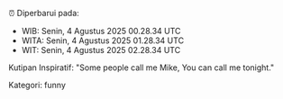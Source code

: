 ⏰ Diperbarui pada:
- WIB: Senin, 4 Agustus 2025 00.28.34 UTC
- WITA: Senin, 4 Agustus 2025 01.28.34 UTC
- WIT: Senin, 4 Agustus 2025 02.28.34 UTC

Kutipan Inspiratif:
"Some people call me Mike, You can call me tonight."


Kategori: funny

